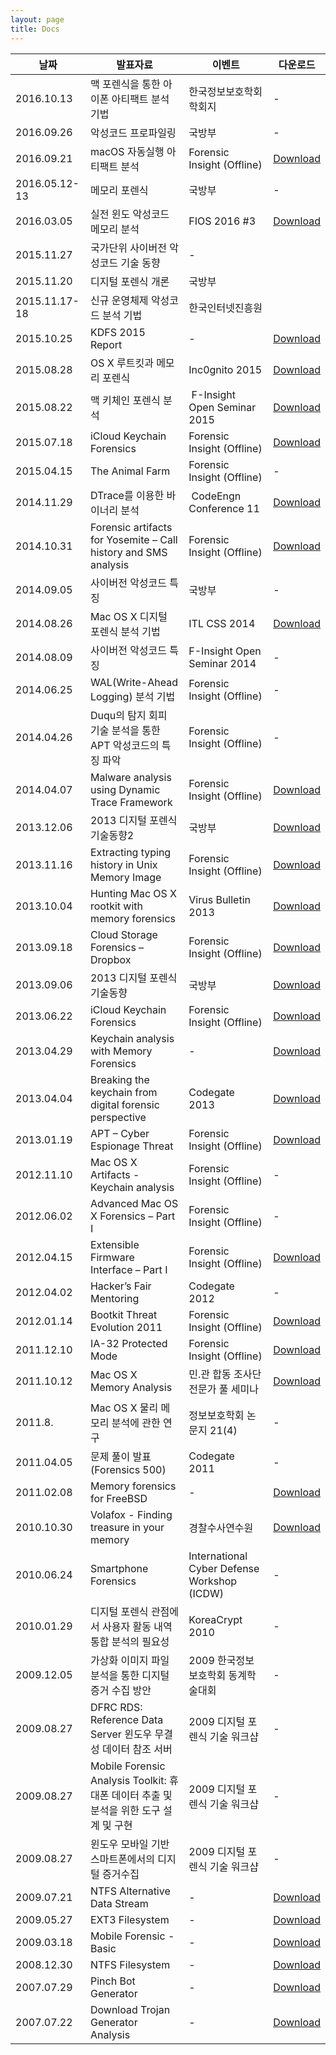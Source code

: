 ```yaml
---
layout: page
title: Docs
---
```


| 날짜 | 발표자료 | 이벤트 | 다운로드 |
| --- | --- | --- | --- |
| 2016.10.13 | 맥 포렌식을 통한 아이폰 아티팩트 분석 기법 | 한국정보보호학회 학회지 | - |
| 2016.09.26 | 악성코드 프로파일링 | 국방부 | - |
| 2016.09.21 | macOS 자동실행 아티팩트 분석 | Forensic Insight (Offline) | [Download](https://github.com/n0fate/contents/blob/master/160921_macOS%20자동실행%20아티팩트%20분석.pdf) |
| 2016.05.12-13 | 메모리 포렌식 | 국방부 | - |
| 2016.03.05 | 실전 윈도 악성코드 메모리 분석 | FIOS 2016 #3 | [Download](https://github.com/n0fate/contents/blob/master/FI_실전-윈도-악성코드-메모리-분석_160305.pdf) |
| 2015.11.27 | 국가단위 사이버전 악성코드 기술 동향 | - |
| 2015.11.20 | 디지털 포렌식 개론 | 국방부 |
| 2015.11.17-18 | 신규 운영체제 악성코드 분석 기법 | 한국인터넷진흥원 |
| 2015.10.25 | KDFS 2015 Report | - | [Download](https://github.com/n0fate/contents/blob/master/KDFS2015-Report.pdf) |
| 2015.08.28 | OS X 루트킷과 메모리 포렌식 | Inc0gnito 2015 | [Download](https://github.com/n0fate/contents/blob/master/Mac%20OS%20X%20루트킷과%20메모리%20포렌식.pdf) |
| 2015.08.22 | 맥 키체인 포렌식 분석 |  F-Insight Open Seminar 2015 | [Download](https://github.com/n0fate/contents/blob/master/FIOS-2015-OS-X-Keychain-Forensic-Artifacts.pdf) |
| 2015.07.18 | iCloud Keychain Forensics | Forensic Insight (Offline) | [Download]() |
| 2015.04.15 | The Animal Farm | Forensic Insight (Offline) | - |
| 2014.11.29 | DTrace를 이용한 바이너리 분석 |  CodeEngn Conference 11 | [Download](https://github.com/n0fate/contents/blob/master/DTrace를%20이용한%20바이너리%20분석.pdf) |
| 2014.10.31 | Forensic artifacts for Yosemite – Call history and SMS analysis | Forensic Insight (Offline) | [Download](https://github.com/n0fate/contents/blob/master/Forensic-artifacts-for-OS-X-YosemiteENG.pdf) |
| 2014.09.05 | 사이버전 악성코드 특징 | 국방부 | - |
| 2014.08.26 | Mac OS X 디지털 포렌식 분석 기법 | ITL CSS 2014 | [Download](https://github.com/n0fate/contents/blob/master/Mac-OS-X-digital-forensic-analysis-technique.pdf) |
| 2014.08.09 | 사이버전 악성코드 특징 | F-Insight Open Seminar 2014 | - |
| 2014.06.25 | WAL(Write-Ahead Logging) 분석 기법 | Forensic Insight (Offline) | - |
| 2014.04.26 | Duqu의 탐지 회피 기술 분석을 통한 APT 악성코드의 특징 파악 | Forensic Insight (Offline) | - |
| 2014.04.07 | Malware analysis using Dynamic Trace Framework | Forensic Insight (Offline) | [Download](https://github.com/F-INSIGHT/Slides/blob/master/FITALK/2014/(140407)%20%23FITALK%20-%20DTrace를%20이용한%20악성코드%20동적%20분석.pdf) |
| 2013.12.06 | 2013 디지털 포렌식 기술동향2 | 국방부 | [Download](https://github.com/n0fate/contents/blob/master/2013-12-06%20디지털%20포렌식%20기술%20동향%20제출본2.pdf) |
| 2013.11.16 | Extracting typing history in Unix Memory Image | Forensic Insight (Offline) | [Download](https://github.com/n0fate/contents/blob/master/Extracting-typing-history-in-Unix-Memory-Image.pdf) |
| 2013.10.04 | Hunting Mac OS X rootkit with memory forensics | Virus Bulletin 2013 | [Download](https://github.com/n0fate/contents/blob/master/Hunting-Mac-OS-X-rootkit-with-Memory-Forensics.pdf) |
| 2013.09.18 | Cloud Storage Forensics – Dropbox | Forensic Insight (Offline) | [Download](https://github.com/F-INSIGHT/Slides/blob/master/FITALK/2013/(130928)%20%23FITALK%20-%20Cloud%20Storage%20Forensics%20-%20Dropbox.pdf) |
| 2013.09.06 | 2013 디지털 포렌식 기술동향 | 국방부 | [Download](https://github.com/n0fate/contents/blob/master/2013-09-04%20디지털%20포렌식%20기술%20동향%20제출본.pdf) |
| 2013.06.22 | iCloud Keychain Forensics | Forensic Insight (Offline) | [Download](https://github.com/n0fate/contents/blob/master/iCloud%20Keychain%20Forensics.pdf) |
| 2013.04.29 | Keychain analysis with Memory Forensics | - | [Download](https://github.com/n0fate/contents/blob/master/Keychain-Analysis-with-Mac-OS-X-Memory-Forensics.pdf) |
| 2013.04.04 | Breaking the keychain from digital forensic perspective | Codegate 2013 | [Download](https://github.com/n0fate/contents/blob/master/Breaking-the-keychain-from-digital-forensic-perspective.pdf) |
| 2013.01.19 | APT – Cyber Espionage Threat | Forensic Insight (Offline) | [Download](https://github.com/n0fate/contents/blob/master/APT%20-%20Cyber%20espionage%20Threat.pdf) |
| 2012.11.10 | Mac OS X Artifacts - Keychain analysis | Forensic Insight (Offline) | - |
| 2012.06.02 | Advanced Mac OS X Forensics – Part I | Forensic Insight (Offline) | - |
| 2012.04.15 | Extensible Firmware Interface – Part I | Forensic Insight (Offline) | [Download](https://github.com/n0fate/contents/blob/master/%5BINSIGHT%5D%20EFI.pdf) |
| 2012.04.02 | Hacker’s Fair Mentoring | Codegate 2012 | - |
| 2012.01.14 | Bootkit Threat Evolution 2011 | Forensic Insight (Offline) | [Download](https://github.com/F-INSIGHT/Slides/blob/master/FITALK/2012/(120114)%20%23FITALK%20-%20Bootkit%20Threat%20Evolution%20in%202011.pdf) |
| 2011.12.10 | IA-32 Protected Mode | Forensic Insight (Offline) | [Download](https://github.com/n0fate/contents/blob/master/RA-IA-32-Protected-Mode.pdf) |
| 2011.10.12 | Mac OS X Memory Analysis | 민.관 합동 조사단 전문가 풀 세미나 | [Download](https://github.com/n0fate/contents/blob/master/Mac-OS-X-Memory-Analysis.pdf) |
| 2011.8. | Mac OS X 물리 메모리 분석에 관한 연구 | 정보보호학회 논문지 21(4) | - |
| 2011.04.05 | 문제 풀이 발표(Forensics 500) | Codegate 2011 | - |
| 2011.02.08 | Memory forensics for FreeBSD | - | [Download](https://github.com/n0fate/contents/blob/master/Memory-forensics-for-FreeBSD.pdf) |
| 2010.10.30 | Volafox - Finding treasure in your memory | 경찰수사연수원 | [Download](https://github.com/n0fate/contents/blob/master/volafox_finding%20treasure%20in%20your%20memory.pdf) |
| 2010.06.24 | Smartphone Forensics | International Cyber Defense Workshop (ICDW) | - |
| 2010.01.29 | 디지털 포렌식 관점에서 사용자 활동 내역 통합 분석의 필요성 | KoreaCrypt 2010 | - |
| 2009.12.05 | 가상화 이미지 파일 분석을 통한 디지털 증거 수집 방안 | 2009 한국정보보호학회 동계학술대회 | - |
| 2009.08.27 | DFRC RDS: Reference Data Server 윈도우 무결성 데이터 참조 서버 | 2009 디지털 포렌식 기술 워크샵 | - |
| 2009.08.27 | Mobile Forensic Analysis Toolkit: 휴대폰 데이터 추출 및 분석을 위한 도구 설계 및 구현 | 2009 디지털 포렌식 기술 워크샵 | - |
| 2009.08.27 | 윈도우 모바일 기반 스마트폰에서의 디지털 증거수집 | 2009 디지털 포렌식 기술 워크샵 | - |
| 2009.07.21 | NTFS Alternative Data Stream | - | [Download](https://github.com/n0fate/contents/blob/master/ADS.pdf) |
| 2009.05.27 | EXT3 Filesystem | - | [Download](https://github.com/n0fate/contents/blob/master/2009_05_27_FileSystem_Seminar_ExT3.pdf) |
| 2009.03.18 | Mobile Forensic - Basic | - | [Download](https://github.com/n0fate/contents/blob/master/d0043874_Mobile_Forensic_090115.pdf) |
| 2008.12.30 | NTFS Filesystem | - | [Download](https://github.com/n0fate/contents/blob/master/d0043874_ntfs_n0fate_final2.pdf) |
| 2007.07.29 | Pinch Bot Generator | - | [Download](https://github.com/n0fate/contents/blob/master/pinch_bot_analysis_n0fate.pdf) |
| 2007.07.22 | Download Trojan Generator Analysis | - | [Download](https://github.com/n0fate/contents/blob/master/download_trojan_analysis.pdf) |
